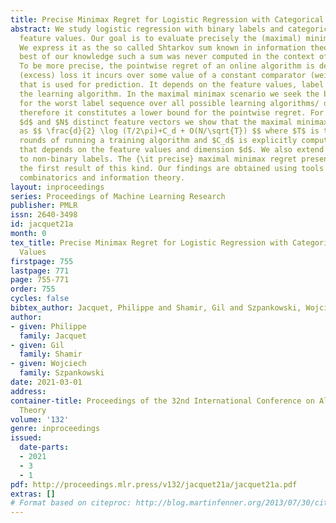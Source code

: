 ```yaml
---
title: Precise Minimax Regret for Logistic Regression with Categorical Feature Values
abstract: We study logistic regression with binary labels and categorical (discrete)
  feature values. Our goal is to evaluate precisely the (maximal) minimax regret.
  We express it as the so called Shtarkov sum known in information theory. To the
  best of our knowledge such a sum was never computed in the context of logistic regression.
  To be more precise, the pointwise regret of an online algorithm is defined as the
  (excess) loss it incurs over some value of a constant comparator (weight vector)
  that is used for prediction. It depends on the feature values, label sequence, and
  the learning algorithm. In the maximal minimax scenario we seek the best weights
  for the worst label sequence over all possible learning algorithms/ distributions,
  therefore it constitutes a lower bound for the pointwise regret. For finite dimension
  $d$ and $N$ distinct feature vectors we show that the maximal minimax regret grows
  as $$ \frac{d}{2} \log (T/2\pi)+C_d + O(N/\sqrt{T}) $$ where $T$ is the number of
  rounds of running a training algorithm and $C_d$ is explicitly computable constant
  that depends on the feature values and dimension $d$. We also extend these results
  to non-binary labels. The {\it precise} maximal minimax regret presented here is
  the first result of this kind. Our findings are obtained using tools of analytic
  combinatorics and information theory.
layout: inproceedings
series: Proceedings of Machine Learning Research
publisher: PMLR
issn: 2640-3498
id: jacquet21a
month: 0
tex_title: Precise Minimax Regret for Logistic Regression with Categorical Feature
  Values
firstpage: 755
lastpage: 771
page: 755-771
order: 755
cycles: false
bibtex_author: Jacquet, Philippe and Shamir, Gil and Szpankowski, Wojciech
author:
- given: Philippe
  family: Jacquet
- given: Gil
  family: Shamir
- given: Wojciech
  family: Szpankowski
date: 2021-03-01
address: 
container-title: Proceedings of the 32nd International Conference on Algorithmic Learning
  Theory
volume: '132'
genre: inproceedings
issued:
  date-parts:
  - 2021
  - 3
  - 1
pdf: http://proceedings.mlr.press/v132/jacquet21a/jacquet21a.pdf
extras: []
# Format based on citeproc: http://blog.martinfenner.org/2013/07/30/citeproc-yaml-for-bibliographies/
---
```

